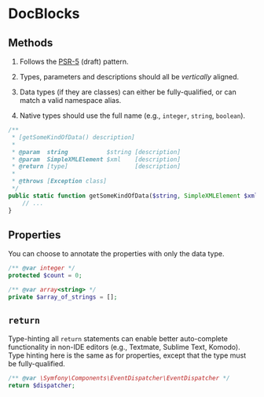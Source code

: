 # DocBlocks

## Methods

1. Follows the [PSR-5](http://j.mp/psr-5) (draft) pattern.

2. Types, parameters and descriptions should all be _vertically_ aligned.

3. Data types (if they are classes) can either be fully-qualified, or can match a valid namespace alias.

4. Native types should use the full name (e.g., `integer`, `string`, `boolean`).

```php
/**
 * [getSomeKindOfData() description]
 * 
 * @param  string           $string [description]
 * @param  SimpleXMLElement $xml    [description]
 * @return [type]                   [description]
 * 
 * @throws [Exception class]
 */
public static function getSomeKindOfData($string, SimpleXMLElement $xml) {
    // ...
}
```

## Properties

You can choose to annotate the properties with only the data type.

```php
/** @var integer */
protected $count = 0;

/** @var array<string> */
private $array_of_strings = [];
```

## `return`

Type-hinting all `return` statements can enable better auto-complete functionality in non-IDE editors (e.g., Textmate, Sublime Text, Komodo). Type hinting here is the same as for properties, except that the type must be fully-qualified.

```php
/** @var \Symfony\Components\EventDispatcher\EventDispatcher */
return $dispatcher;
```
